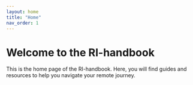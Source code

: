 ```yaml
---
layout: home
title: "Home"
nav_order: 1
---
```


# Welcome to the RI-handbook

This is the home page of the RI-handbook. 
Here, you will find guides and resources to help you navigate your remote journey.

